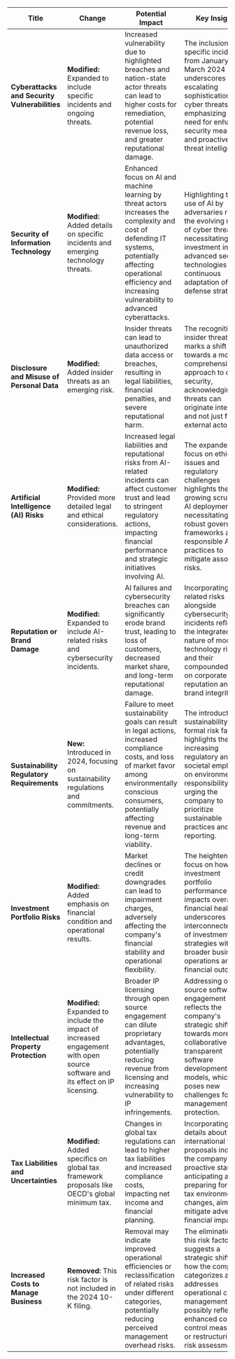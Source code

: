 | **Title**                                         | **Change**                                                             | **Potential Impact**                                                                                                                                                                                                                                              | **Key Insights**                                                                                                                                                                                                       |
|---------------------------------------------------|------------------------------------------------------------------------|--------------------------------------------------------------------------------------------------------------------------------------------------------------------------------------------------------------------------------------------------------------------|------------------------------------------------------------------------------------------------------------------------------------------------------------------------------------------------------------------------|
| **Cyberattacks and Security Vulnerabilities**     | **Modified:** Expanded to include specific incidents and ongoing threats. | Increased vulnerability due to highlighted breaches and nation-state actor threats can lead to higher costs for remediation, potential revenue loss, and greater reputational damage.                                                                                 | The inclusion of specific incidents from January and March 2024 underscores the escalating sophistication of cyber threats, emphasizing the need for enhanced security measures and proactive threat intelligence.             |
| **Security of Information Technology**            | **Modified:** Added details on specific incidents and emerging technology threats. | Enhanced focus on AI and machine learning by threat actors increases the complexity and cost of defending IT systems, potentially affecting operational efficiency and increasing vulnerability to advanced cyberattacks.                                                   | Highlighting the use of AI by adversaries reflects the evolving nature of cyber threats, necessitating investment in advanced security technologies and continuous adaptation of defense strategies.                           |
| **Disclosure and Misuse of Personal Data**        | **Modified:** Added insider threats as an emerging risk.                | Insider threats can lead to unauthorized data access or breaches, resulting in legal liabilities, financial penalties, and severe reputational harm.                                                                                                                    | The recognition of insider threats marks a shift towards a more comprehensive approach to data security, acknowledging that threats can originate internally and not just from external actors.                                 |
| **Artificial Intelligence (AI) Risks**            | **Modified:** Provided more detailed legal and ethical considerations.   | Increased legal liabilities and reputational risks from AI-related incidents can affect customer trust and lead to stringent regulatory actions, impacting financial performance and strategic initiatives involving AI.                                                     | The expanded focus on ethical issues and regulatory challenges highlights the growing scrutiny of AI deployments, necessitating robust governance frameworks and responsible AI practices to mitigate associated risks.         |
| **Reputation or Brand Damage**                    | **Modified:** Expanded to include AI-related risks and cybersecurity incidents. | AI failures and cybersecurity breaches can significantly erode brand trust, leading to loss of customers, decreased market share, and long-term reputational damage.                                                                                                            | Incorporating AI-related risks alongside cybersecurity incidents reflects the integrated nature of modern technology risks and their compounded effect on corporate reputation and brand integrity.                              |
| **Sustainability Regulatory Requirements**        | **New:** Introduced in 2024, focusing on sustainability regulations and commitments. | Failure to meet sustainability goals can result in legal actions, increased compliance costs, and loss of market favor among environmentally conscious consumers, potentially affecting revenue and long-term viability.                                                        | The introduction of sustainability as a formal risk factor highlights the increasing regulatory and societal emphasis on environmental responsibility, urging the company to prioritize sustainable practices and reporting. |
| **Investment Portfolio Risks**                    | **Modified:** Added emphasis on financial condition and operational results. | Market declines or credit downgrades can lead to impairment charges, adversely affecting the company's financial stability and operational flexibility.                                                                                                                       | The heightened focus on how investment portfolio performance impacts overall financial health underscores the interconnectedness of investment strategies with broader business operations and financial outcomes.             |
| **Intellectual Property Protection**              | **Modified:** Expanded to include the impact of increased engagement with open source software and its effect on IP licensing. | Broader IP licensing through open source engagement can dilute proprietary advantages, potentially reducing revenue from licensing and increasing vulnerability to IP infringements.                                                                                          | Addressing open source software engagement reflects the company's strategic shift towards more collaborative and transparent software development models, which poses new challenges for IP management and protection.        |
| **Tax Liabilities and Uncertainties**             | **Modified:** Added specifics on global tax framework proposals like OECD's global minimum tax. | Changes in global tax regulations can lead to higher tax liabilities and increased compliance costs, impacting net income and financial planning.                                                                                                                            | Incorporating details about international tax proposals indicates the company's proactive stance on anticipating and preparing for global tax environment changes, aiming to mitigate adverse financial impacts.                  |
| **Increased Costs to Manage Business**            | **Removed:** This risk factor is not included in the 2024 10-K filing. | Removal may indicate improved operational efficiencies or reclassification of related risks under different categories, potentially reducing perceived management overhead risks.                                                                                              | The elimination of this risk factor suggests a strategic shift in how the company categorizes and addresses operational cost management, possibly reflecting enhanced cost control measures or restructuring of risk assessments. |  